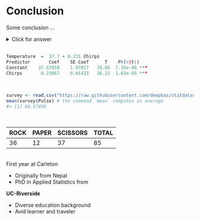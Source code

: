 # Conclusion

Some conclusion ...

<details>
<summary><red>Click for answer</red></summary>
The correct answer is a. If there is a difference, we expect the between group variability to be higher than within group variability. <blue>RIGHT TAIL test!</blue>
</details>


<br>

```r
Temperature  =  37.7 + 0.231 Chirps
Predictor       Coef    SE Coef      T    Pr(>|t|)    
Constant    37.67858    1.97817   19.05  7.35e-06 ***
Chirps       0.23067    0.01423   16.21  1.63e-05 ***
```

<br>



```r
survey <- read.csv("https://raw.githubusercontent.com/deepbas/statdatasets/main/StudentSurvey.csv")
mean(survey$Pulse) # the command `mean` computes an average
#> [1] 69.57459
```

<br>


ROCK | PAPER | SCISSORS | TOTAL
----| ---- | ------|-------
36 | 12 | 37 | 85 

<br>

<bql>
First year at Carleton
</bql>

- Originally from Nepal
- PhD in Applied Statistics from

**UC-Riverside**

- Diverse education background
- Avid learner and traveler


